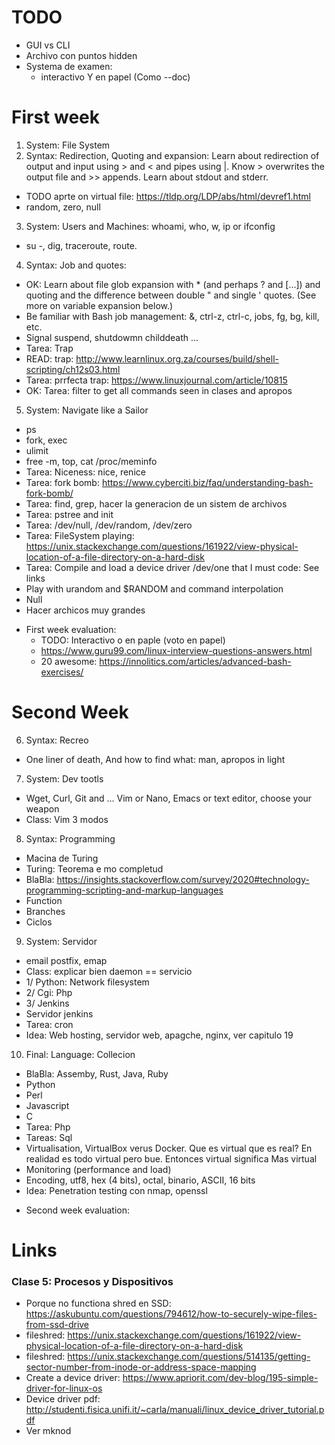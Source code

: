 # TODO

* GUI vs CLI
* Archivo con puntos hidden
* Systema de examen:
  * interactivo Y en papel (Como --doc)

# First week

1. System: File System
2. Syntax: Redirection, Quoting and expansion: Learn about redirection of output and input using > and < and pipes using |. Know > overwrites the output file and >> appends. Learn about stdout and stderr.
  * TODO aprte on virtual file: https://tldp.org/LDP/abs/html/devref1.html
  * random, zero, null
3. System: Users and Machines: whoami, who, w, ip or ifconfig
  * su -,  dig, traceroute, route.
4. Syntax: Job and quotes:
  * OK: Learn about file glob expansion with * (and perhaps ? and [...]) and quoting and the difference between double " and single ' quotes. (See more on variable expansion below.)
  * Be familiar with Bash job management: &, ctrl-z, ctrl-c, jobs, fg, bg, kill, etc.
  * Signal suspend, shutdowmn childdeath ...
  * Tarea: Trap
  * READ:  trap: http://www.learnlinux.org.za/courses/build/shell-scripting/ch12s03.html
  * Tarea: prrfecta trap: https://www.linuxjournal.com/article/10815
  * OK: Tarea: filter to get all commands seen in clases and apropos
5. System: Navigate like a Sailor
  * ps
  * fork, exec
  * ulimit
  * free -m, top, cat /proc/meminfo 
  * Tarea: Niceness: nice, renice
  * Tarea: fork bomb: https://www.cyberciti.biz/faq/understanding-bash-fork-bomb/
  * Tarea: find, grep, hacer la generacion de un sistem de archivos
  * Tarea: pstree and init
  * Tarea: /dev/null, /dev/random, /dev/zero
  * Tarea: FileSystem playing: https://unix.stackexchange.com/questions/161922/view-physical-location-of-a-file-directory-on-a-hard-disk
  * Tarea: Compile and load a device driver /dev/one that I must code: See links
  * Play with urandom and $RANDOM and command interpolation
  * Null
  * Hacer archicos muy grandes


- First week evaluation:
  - TODO: Interactivo o en paple (voto en papel)
  - https://www.guru99.com/linux-interview-questions-answers.html
  - 20 awesome: https://innolitics.com/articles/advanced-bash-exercises/

# Second Week

6. Syntax: Recreo
  * One liner of death, And how to find what: man, apropos in light
7. System: Dev tootls
  *  Wget, Curl, Git and ... Vim or Nano, Emacs or text editor, choose your weapon
  * Class: Vim 3 modos
8. Syntax: Programming
  * Macina de Turing
  * Turing: Teorema e mo completud
  * BlaBla: https://insights.stackoverflow.com/survey/2020#technology-programming-scripting-and-markup-languages
  * Function
  * Branches
  * Ciclos
9. System: Servidor
  * email postfix, emap
  * Class: explicar bien daemon == servicio
  * 1/ Python: Network filesystem
  * 2/ Cgi: Php
  * 3/ Jenkins
  * Servidor jenkins
  * Tarea: cron
  * Idea: Web hosting, servidor web, apagche, nginx, ver capitulo 19
10. Final: Language: Collecion
  * BlaBla: Assemby, Rust, Java, Ruby
  * Python
  * Perl
  * Javascript
  * C
  * Tarea: Php
  * Tareas: Sql
  * Virtualisation, VirtualBox verus Docker. Que es virtual que es real? En realidad es todo virtual pero bue. Entonces virtual significa Mas virtual
  * Monitoring (performance and load)
  * Encoding, utf8, hex (4 bits), octal, binario, ASCII, 16 bits
  * Idea: Penetration testing con nmap, openssl

- Second week evaluation:




# Links

### Clase 5: Procesos y Dispositivos
  * Porque no functiona shred en SSD: https://askubuntu.com/questions/794612/how-to-securely-wipe-files-from-ssd-drive
  * fileshred: https://unix.stackexchange.com/questions/161922/view-physical-location-of-a-file-directory-on-a-hard-disk
  * fileshred: https://unix.stackexchange.com/questions/514135/getting-sector-number-from-inode-or-address-space-mapping
  * Create a device driver: https://www.apriorit.com/dev-blog/195-simple-driver-for-linux-os
  * Device driver pdf: http://studenti.fisica.unifi.it/~carla/manuali/linux_device_driver_tutorial.pdf
  * Ver mknod

